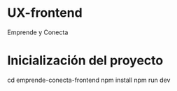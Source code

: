 # UX-frontend
Emprende y Conecta

# Inicialización del proyecto
cd emprende-conecta-frontend
npm install
npm run dev
